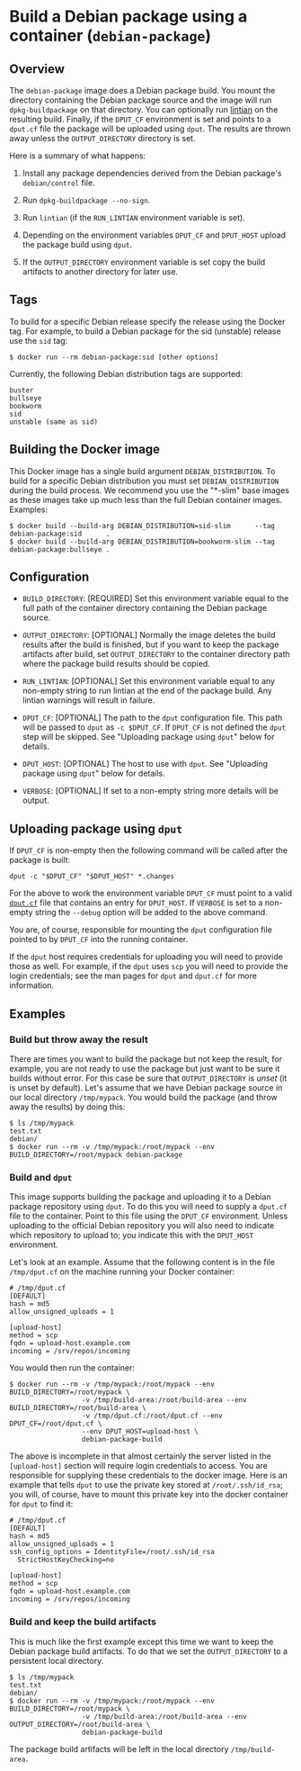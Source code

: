 # Build a Debian package using a container (`debian-package`)

## Overview

The `debian-package` image does a Debian package build. You mount the
directory containing the Debian package source and the image will run
`dpkg-buildpackage` on that directory. You can optionally run
[lintian](https://wiki.debian.org/Lintian) on
the resulting build. Finally, if the `DPUT_CF` environment is set and
points to a `dput.cf` file the package will be uploaded using `dput`. The
results are thrown away unless the `OUTPUT_DIRECTORY` directory is set.

Here is a summary of what happens:

1. Install any package dependencies derived from the Debian package's
`debian/control` file.

1. Run `dpkg-buildpackage --no-sign`.

1. Run `lintian` (if the `RUN_LINTIAN` environment variable is set).

1. Depending on the environment variables `DPUT_CF` and `DPUT_HOST` upload
the package build using `dput`.

1. If the `OUTPUT_DIRECTORY` environment variable is set copy the
build artifacts to another directory for later use.

## Tags

To build for a specific Debian release specify the release using the Docker tag.
For example, to build a Debian package for the sid (unstable) release
use the `sid` tag:
```
$ docker run --rm debian-package:sid [other options]
```

Currently, the following Debian distribution tags are supported:
```
buster
bullseye
bookworm
sid
unstable (same as sid)
```

## Building the Docker image

This Docker image has a single build argument `DEBIAN_DISTRIBUTION`. To build
for a specific Debian distribution you must set `DEBIAN_DISTRIBUTION`
during the build process. We recommend you use the "*-slim" base images as these
images take up much less than the full Debian container images. Examples:
```
$ docker build --build-arg DEBIAN_DISTRIBUTION=sid-slim      --tag debian-package:sid      .
$ docker build --build-arg DEBIAN_DISTRIBUTION=bookworm-slim --tag debian-package:bullseye .
```

## Configuration

* `BUILD_DIRECTORY`: [REQUIRED] Set this environment variable equal to the
full path of the container directory containing the Debian package source.

* `OUTPUT_DIRECTORY`: [OPTIONAL] Normally the image deletes the build
results after the build is finished, but if you want to keep the package
artifacts after build, set `OUTPUT_DIRECTORY` to the container directory path where
the package build results should be copied.

* `RUN_LINTIAN`: [OPTIONAL] Set this environment variable equal to any
non-empty string to run lintian at the end of the package build. Any
lintian warnings will result in failure.

* `DPUT_CF`: [OPTIONAL] The path to the `dput` configuration file. This path will
be passed to `dput` as `-c $DPUT_CF`. If `DPUT_CF` is not defined the
`dput` step will be skipped.
See "Uploading package using `dput`" below for details.

* `DPUT_HOST`: [OPTIONAL] The host to use with `dput`.
See "Uploading package using `dput`" below for details.

* `VERBOSE`: [OPTIONAL] If set to a non-empty string more details will
be output.

## Uploading package using `dput`

If `DPUT_CF` is non-empty then the following command will be called
after the package is built:
```
dput -c "$DPUT_CF" "$DPUT_HOST" *.changes
```
For the above to work the environment variable `DPUT_CF` must point to a
valid [`dput.cf`](http://manpages.ubuntu.com/manpages/bionic/man5/dput.cf.5.html)
file that contains an entry for `DPUT_HOST`. If
`VERBOSE` is set to a non-empty string the `--debug` option will be added
to the above command.

You are, of course, responsible for mounting the `dput` configuration file
pointed to by `DPUT_CF` into the running container.

If the `dput` host requires credentials for uploading you will need to
provide those as well. For example, if the `dput` uses `scp` you will need
to provide the login credentials; see the man pages for
`dput` and `dput.cf` for more information.


## Examples

### Build but throw away the result

There are times you want to build the package but not keep the result, for
example, you are not ready to use the package but just want to be sure it
builds without error. For this case be sure that `OUTPUT_DIRECTORY` is
_unset_ (it is unset by default).
Let's assume that we have Debian package source in our local
directory `/tmp/mypack`. You would build the package (and throw away the
results) by doing this:
```
$ ls /tmp/mypack
test.txt
debian/
$ docker run --rm -v /tmp/mypack:/root/mypack --env BUILD_DIRECTORY=/root/mypack debian-package
```

### Build and `dput`

This image supports building the package and uploading it to a Debian
package repository using `dput`. To do this you will need to supply a
`dput.cf` file to the container. Point to this file using the `DPUT_CF`
environment. Unless uploading to the official Debian repository you will
also need to indicate which repository to upload to; you indicate this
with the `DPUT_HOST` environment.

Let's look at an example. Assume that the following content is in the file
`/tmp/dput.cf` on the machine running your Docker container:
```
# /tmp/dput.cf
[DEFAULT]
hash = md5
allow_unsigned_uploads = 1

[upload-host]
method = scp
fqdn = upload-host.example.com
incoming = /srv/repos/incoming
```

You would then run the container:
```
$ docker run --rm -v /tmp/mypack:/root/mypack --env BUILD_DIRECTORY=/root/mypack \
                  -v /tmp/build-area:/root/build-area --env BUILD_DIRECTORY=/root/build-area \
                  -v /tmp/dput.cf:/root/dput.cf --env DPUT_CF=/root/dput.cf \
                  --env DPUT_HOST=upload-host \
                  debian-package-build
```

The above is incomplete in that almost certainly the server listed in the
`[upload-host]` section will require login credentials to access. You are
responsible for supplying these credentials to the docker image. Here is
an example that tells `dput` to use the private key stored at
`/root/.ssh/id_rsa`; you will, of course, have to mount this private key
into the docker container for `dput` to find it:
```
# /tmp/dput.cf
[DEFAULT]
hash = md5
allow_unsigned_uploads = 1
ssh_config_options = IdentityFile=/root/.ssh/id_rsa
  StrictHostKeyChecking=no

[upload-host]
method = scp
fqdn = upload-host.example.com
incoming = /srv/repos/incoming
```


### Build and keep the build artifacts

This is much like the first example except this time we want to keep
the Debian package build artifacts. To do that we set the
`OUTPUT_DIRECTORY` to a persistent local directory.
```
$ ls /tmp/mypack
test.txt
debian/
$ docker run --rm -v /tmp/mypack:/root/mypack --env BUILD_DIRECTORY=/root/mypack \
                  -v /tmp/build-area:/root/build-area --env OUTPUT_DIRECTORY=/root/build-area \
                  debian-package-build
```
The package build artifacts will be left in the local directory `/tmp/build-area`.
